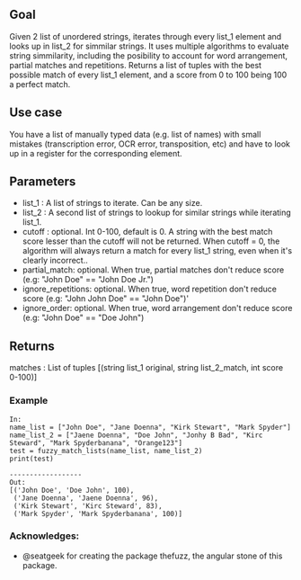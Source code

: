 Goal
----------
Given 2 list of unordered strings, iterates through every list_1 element and 
looks up in list_2 for simmilar strings. It uses multiple algorithms to evaluate string simmilarity,
including the posibility to account for word arrangement, partial matches  and repetitions.
Returns a list of tuples with the best possible match of every list_1 element, and a score from
0 to 100 being 100 a perfect match.   
    
Use case
--------
You have a list of manually typed data (e.g. list of names) with small mistakes (transcription error, OCR error, transposition, etc) and have to look up in a register
for the corresponding element.
    
Parameters
----------
- list_1 : A list of strings to iterate. Can be any size.
- list_2 : A second list of strings to lookup for similar strings while iterating list_1.
- cutoff : optional. Int 0-100, default is 0. A string with the best match score lesser than 
      the cutoff will not be returned. When cutoff = 0, the algorithm will always return a match 
      for every list_1 string, even when it's clearly incorrect..
- partial_match: optional. When true, partial matches don't reduce score (e.g: "John Doe" == "John Doe Jr.")
- ignore_repetitions: optional. When true, word repetition don't reduce score (e.g: "John John Doe" == "John Doe")'
- ignore_order: optional. When true, word arrangement don't reduce score (e.g: "John Doe" == "Doe John")
    
Returns
-------
matches : List of tuples [(string list_1 original, string list_2_match, int score 0-100)]


### Example
```
In:
name_list = ["John Doe", "Jane Doenna", "Kirk Stewart", "Mark Spyder"]
name_list_2 = ["Jaene Doenna", "Doe John", "Jonhy B Bad", "Kirc Steward", "Mark Spyderbanana", "Orange123"]
test = fuzzy_match_lists(name_list, name_list_2)
print(test)

------------------
Out:
[('John Doe', 'Doe John', 100),
 ('Jane Doenna', 'Jaene Doenna', 96),
 ('Kirk Stewart', 'Kirc Steward', 83),
 ('Mark Spyder', 'Mark Spyderbanana', 100)]
```

### Acknowledges:
- @seatgeek for creating the package thefuzz, the angular stone of this package.
